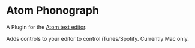 # Atom Phonograph

A Plugin for the [Atom text editor](http://atom.io).

Adds controls to your editor to control iTunes/Spotify. Currently Mac only.

[Screenshot]: https://github.com/adamseadub/atom-phonograph/blob/master/screenshot.png "Screenshot"

